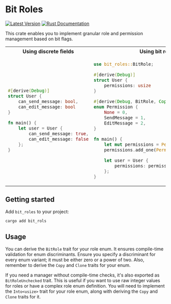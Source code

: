 # Bit Roles

[![Latest Version](https://img.shields.io/crates/v/bit_roles.svg)](https://crates.io/crates/bit_roles)
[![Rust Documentation](https://docs.rs/bit_roles/badge.svg)](https://docs.rs/bit_roles)

This crate enables you to implement granular role and permission management based on bit flags.

<table>
    <tr>
        <th> Using discrete fields </th>
        <th> Using bit roles </th>
    </tr>
<tr>
<td>

```rust
#[derive(Debug)]
struct User {
    can_send_message: bool,
    can_edit_message: bool
}

fn main() {
    let user = User {
        can_send_message: true,
        can_edit_message: false
    };
}
```

</td>
<td>

```rust
use bit_roles::BitRole;

#[derive(Debug)]
struct User {
    permissions: usize
}

#[derive(Debug, BitRole, Copy, Clone)]
enum Permission {
    None = 0,
    SendMessage = 1,
    EditMessage = 2,
}

fn main() {
    let mut permissions = Permission::empty();
    permissions.add_one(Permission::SendMessage);

    let user = User {
        permissions: permissions.get_value()
    };
}
```

</td>
</tr>
</table>

## Getting started

Add `bit_roles` to your project:

```shell
cargo add bit_rols
```

## Usage

You can derive the `BitRole` trait for your role enum. It ensures compile-time validation for enum discriminants. Ensure
you specify a discriminant for every enum variant; it must be either zero or a power of two. Also, remember to derive
the `Copy` and `Clone` traits for your enum.

If you need a manager without compile-time checks, it's also exported as `BitRoleUnchecked` trait. This is useful if you
want to use raw integer values for roles or have a complex role enum definition. You will need to implement
the `Into<usize>` trait for your role enum, along with deriving the `Copy` and `Clone` traits for it.
